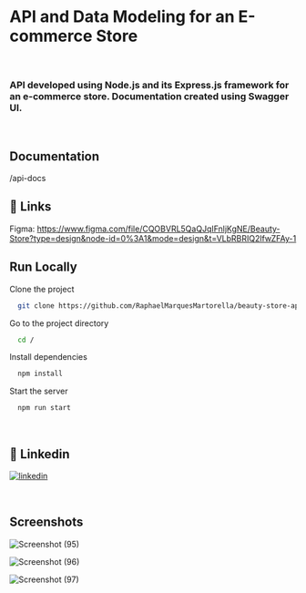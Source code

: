 # API and Data Modeling for an E-commerce Store

<br/>
                        
### API developed using Node.js and its Express.js framework for an e-commerce store. Documentation created using Swagger UI.

<br/>


## Documentation

/api-docs

## 🔗 Links
Figma: https://www.figma.com/file/CQOBVRL5QaQJqIFnljKgNE/Beauty-Store?type=design&node-id=0%3A1&mode=design&t=VLbRBRIQ2lfwZFAy-1

## Run Locally

Clone the project

```bash
  git clone https://github.com/RaphaelMarquesMartorella/beauty-store-api.git
```

Go to the project directory

```bash
  cd /
```

Install dependencies

```bash
  npm install
```

Start the server

```bash
  npm run start
```

<br/>

## 🔗 Linkedin
[![linkedin](https://img.shields.io/badge/linkedin-0A66C2?style=for-the-badge&logo=linkedin&logoColor=white)](https://www.linkedin.com/in/raphael-marques-martorella)

<br/>


## Screenshots

![Screenshot (95)](https://github.com/RaphaelMarquesMartorella/beauty-store-api/assets/118463534/c700980e-9eec-4e6c-8b91-671ff206c01d)


![Screenshot (96)](https://github.com/RaphaelMarquesMartorella/beauty-store-api/assets/118463534/2aa54728-4d4e-4a5e-b6c6-83b711ee41a9)



![Screenshot (97)](https://github.com/RaphaelMarquesMartorella/beauty-store-api/assets/118463534/625cfea6-e7ae-42fc-8f0b-9f0889da64ad)





